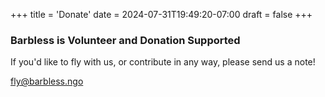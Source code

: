 +++
title = 'Donate'
date = 2024-07-31T19:49:20-07:00
draft = false
+++
### Barbless is Volunteer and Donation Supported

If you'd like to fly with us, or contribute in any way, please send us a note!

[fly\@barbless.ngo](mailto:fly@barbless.ngo?subject=Donate)
